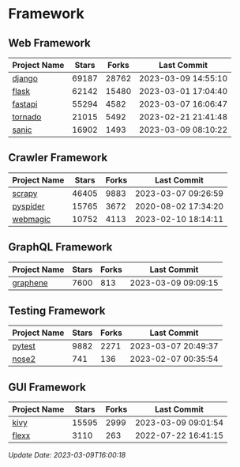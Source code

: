 # Framework

## Web Framework
| Project Name | Stars | Forks | Last Commit |
| ------------ | ----- | ----- | ----------- |
| [django](https://github.com/django/django) | 69187 | 28762 | 2023-03-09 14:55:10 |
| [flask](https://github.com/pallets/flask) | 62142 | 15480 | 2023-03-01 17:04:40 |
| [fastapi](https://github.com/tiangolo/fastapi) | 55294 | 4582 | 2023-03-07 16:06:47 |
| [tornado](https://github.com/tornadoweb/tornado) | 21015 | 5492 | 2023-02-21 21:41:48 |
| [sanic](https://github.com/sanic-org/sanic) | 16902 | 1493 | 2023-03-09 08:10:22 |

## Crawler Framework
| Project Name | Stars | Forks | Last Commit |
| ------------ | ----- | ----- | ----------- |
| [scrapy](https://github.com/scrapy/scrapy) | 46405 | 9883 | 2023-03-07 09:26:59 |
| [pyspider](https://github.com/binux/pyspider) | 15765 | 3672 | 2020-08-02 17:34:20 |
| [webmagic](https://github.com/code4craft/webmagic) | 10752 | 4113 | 2023-02-10 18:14:11 |

## GraphQL Framework
| Project Name | Stars | Forks | Last Commit |
| ------------ | ----- | ----- | ----------- |
| [graphene](https://github.com/graphql-python/graphene) | 7600 | 813 | 2023-03-09 09:09:15 |

## Testing Framework
| Project Name | Stars | Forks | Last Commit |
| ------------ | ----- | ----- | ----------- |
| [pytest](https://github.com/pytest-dev/pytest) | 9882 | 2271 | 2023-03-07 20:49:37 |
| [nose2](https://github.com/nose-devs/nose2) | 741 | 136 | 2023-02-07 00:35:54 |

## GUI Framework
| Project Name | Stars | Forks | Last Commit |
| ------------ | ----- | ----- | ----------- |
| [kivy](https://github.com/kivy/kivy) | 15595 | 2999 | 2023-03-09 09:01:54 |
| [flexx](https://github.com/flexxui/flexx) | 3110 | 263 | 2022-07-22 16:41:15 |

*Update Date: 2023-03-09T16:00:18*